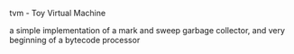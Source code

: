 tvm - Toy Virtual Machine

a simple implementation of a mark and sweep garbage collector, and very beginning of a bytecode processor